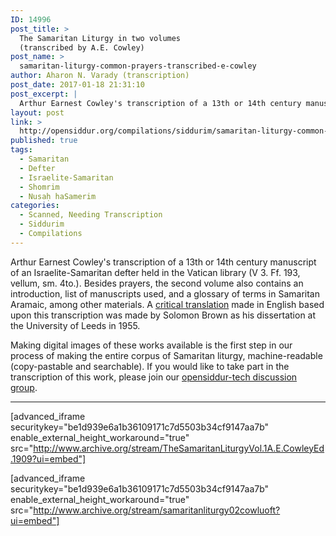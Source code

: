```yaml
---
ID: 14996
post_title: >
  The Samaritan Liturgy in two volumes
  (transcribed by A.E. Cowley)
post_name: >
  samaritan-liturgy-common-prayers-transcribed-e-cowley
author: Aharon N. Varady (transcription)
post_date: 2017-01-18 21:31:10
post_excerpt: |
  Arthur Earnest Cowley's transcription of a 13th or 14th century manuscript of an Israelite-Samaritan defter held in the Vatican library (V 3. Ff. 193, vellum, sm. 4to.). Besides prayers, the second volume also contains an introduction, list of manuscripts used, and a glossary of terms in Samaritan Aramaic, among other materials.
layout: post
link: >
  http://opensiddur.org/compilations/siddurim/samaritan-liturgy-common-prayers-transcribed-e-cowley/
published: true
tags:
  - Samaritan
  - Defter
  - Israelite-Samaritan
  - Shomrim
  - Nusaḥ haSamerim
categories:
  - Scanned, Needing Transcription
  - Siddurim
  - Compilations
---
```

Arthur Earnest Cowley's transcription of a 13th or 14th century manuscript of an Israelite-Samaritan defter held in the Vatican library (V 3. Ff. 193, vellum, sm. 4to.). Besides prayers, the second volume also contains an introduction, list of manuscripts used, and a glossary of terms in Samaritan Aramaic, among other materials. A <a href="http://etheses.whiterose.ac.uk/2196/">critical translation</a> made in English based upon this transcription was made by Solomon Brown as his dissertation at the University of Leeds in 1955. 

Making digital images of these works available is the first step in our process of making the entire corpus of Samaritan liturgy, machine-readable (copy-pastable and searchable). If you would like to take part in the transcription of this work,  please join our <a href="https://groups.google.com/forum/#!forum/opensiddur-tech">opensiddur-tech discussion group</a>.

<hr />

[advanced_iframe securitykey="be1d939e6a1b36109171c7d5503b34cf9147aa7b" enable_external_height_workaround="true" src="http://www.archive.org/stream/TheSamaritanLiturgyVol.1A.E.CowleyEd.1909?ui=embed"]


[advanced_iframe securitykey="be1d939e6a1b36109171c7d5503b34cf9147aa7b" enable_external_height_workaround="true" src="http://www.archive.org/stream/samaritanliturgy02cowluoft?ui=embed"]
